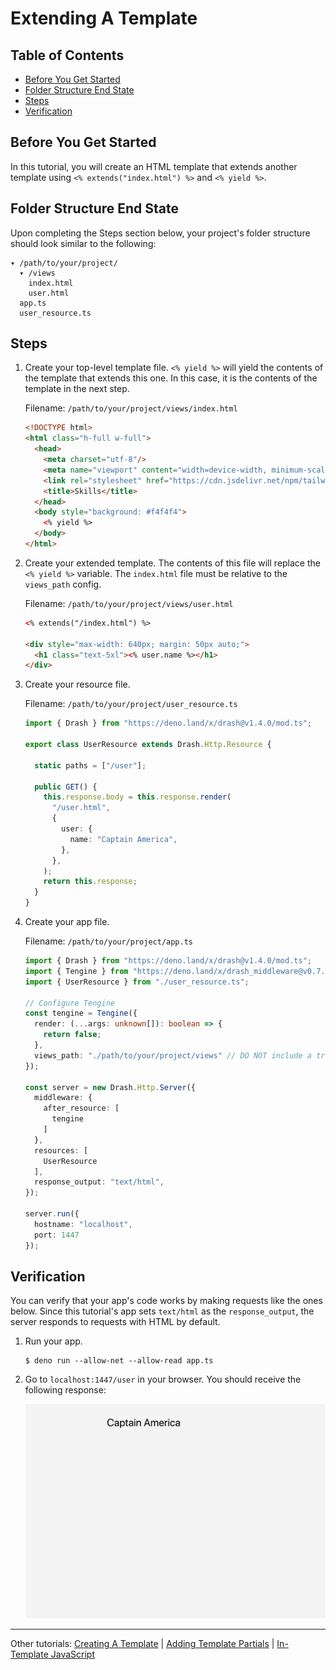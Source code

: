 # Extending A Template

## Table of Contents

* [Before You Get Started](#before-you-get-started)
* [Folder Structure End State](#folder-structure-end-state)
* [Steps](#steps)
* [Verification](#verification)

## Before You Get Started

In this tutorial, you will create an HTML template that extends another template using `<% extends("index.html") %>` and `<% yield %>`.

## Folder Structure End State

Upon completing the Steps section below, your project's folder structure should look similar to the following:

```
▾ /path/to/your/project/
  ▾ /views
    index.html
    user.html
  app.ts
  user_resource.ts
```

## Steps

1. Create your top-level template file. `<% yield %>` will yield the contents of the template that extends this one. In this case, it is the contents of the template in the next step.

    Filename: `/path/to/your/project/views/index.html`

    ```html
    <!DOCTYPE html>
    <html class="h-full w-full">
      <head>
        <meta charset="utf-8"/>
        <meta name="viewport" content="width=device-width, minimum-scale=1.0, user-scalable=no"/>
        <link rel="stylesheet" href="https://cdn.jsdelivr.net/npm/tailwindcss/dist/tailwind.min.css">
        <title>Skills</title>
      </head>
      <body style="background: #f4f4f4">
        <% yield %>
      </body>
    </html>
    ```

2. Create your extended template. The contents of this file will replace the `<% yield %>` variable. The `index.html` file must be relative to the `views_path` config.

    Filename: `/path/to/your/project/views/user.html`
    
    ```html
    <% extends("/index.html") %>

    <div style="max-width: 640px; margin: 50px auto;">
      <h1 class="text-5xl"><% user.name %></h1>
    </div>
    ```

3. Create your resource file.

    Filename: `/path/to/your/project/user_resource.ts`
    
    ```typescript
    import { Drash } from "https://deno.land/x/drash@v1.4.0/mod.ts";

    export class UserResource extends Drash.Http.Resource {

      static paths = ["/user"];

      public GET() {
        this.response.body = this.response.render(
          "/user.html",
          {
            user: {
              name: "Captain America",
            },
          },
        );
        return this.response;
      }
    }
    ```

4. Create your app file.

    Filename: `/path/to/your/project/app.ts`
    
    ```typescript
    import { Drash } from "https://deno.land/x/drash@v1.4.0/mod.ts";
    import { Tengine } from "https://deno.land/x/drash_middleware@v0.7.1/tengine/mod.ts";
    import { UserResource } from "./user_resource.ts";

    // Configure Tengine
    const tengine = Tengine({
      render: (...args: unknown[]): boolean => {
        return false;
      },
      views_path: "./path/to/your/project/views" // DO NOT include a trailing slash
    });

    const server = new Drash.Http.Server({
      middleware: {
        after_resource: [
          tengine
        ]
      },
      resources: [
        UserResource
      ],
      response_output: "text/html",
    });

    server.run({
      hostname: "localhost",
      port: 1447
    });
    ```

## Verification

You can verify that your app's code works by making requests like the ones below. Since this tutorial's app sets `text/html` as the `response_output`, the server responds to requests with HTML by default.

1. Run your app.

    ```shell
    $ deno run --allow-net --allow-read app.ts
    ```
    
2. Go to `localhost:1447/user` in your browser. You should receive the following response:

    ![Extending A Template](./img/extending_a_template.png)

---

Other tutorials: [Creating A Template](./creating_a_template.md) | [Adding Template Partials](./adding_template_partials.md) | [In-Template JavaScript](./in_template_javascript.md)
